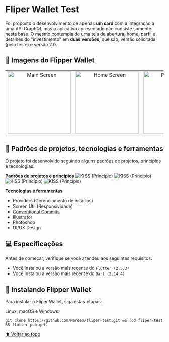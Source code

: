 
# Fliper Wallet Test

Foi proposto o desenvolvimento de apenas **um card** com a integração a uma API GraphQL mas o aplicativo apresentado não consiste somente nesta base. O mesmo contempla de uma tela de abertura, home, perfil e detalhes do "investimento" em **duas versões**, que são, versão solicitada (pelo teste) e versão 2.0.

## 🚀 Imagens do Flipper Wallet

<table>
  <tr>
        <td align="center">
     <img src="https://i.imgur.com/QP55u0E_d.webp?maxwidth=760&fidelity=grand" width="200px;" alt="Main Screen"/><br>
   </td>
       <td align="center">
     <img src="https://i.imgur.com/sw04atJ_d.webp?maxwidth=760&fidelity=grand" width="200px;" alt="Home Screen"/><br>
   </td>
       <td align="center">
     <img src="https://i.imgur.com/36YrZos_d.webp?maxwidth=760&fidelity=grand" width="200px;" alt="Profile Screen"/><br>
   </td>
       <td align="center">
     <img src="https://i.imgur.com/vF80MQW_d.webp?maxwidth=760&fidelity=grand" width="200px;" alt="Details V1"/><br>
   </td>
      </td>
       <td align="center">
     <img src="https://i.imgur.com/XuraHg3_d.webp?maxwidth=760&fidelity=grand" width="200px;" alt="Details V2"/><br>
   </td>
  </tr>
</table>

## 🧐 Padrões de projetos, tecnologias e ferramentas

O projeto foi desenvolvido seguindo alguns padrões de projetos, princípios e tecnologias:

**Padrões de projetos e princípios**
![KISS (Princípio)](https://img.shields.io/badge/Princ%C3%ADpio%20-Single%20Responsibility-00599C)
![KISS (Princípio)](https://img.shields.io/badge/Princ%C3%ADpio%20-KISS-00599C)  
![KISS (Princípio)](https://img.shields.io/badge/Design%20Pattern-Factory-00599C) 
![KISS (Princípio)](https://img.shields.io/badge/Design%20Pattern-Builder-00599C) 

**Tecnologias e ferramentas**
 - Providers (Gerenciamento de estados)
 - Screen Util (Responsividade)
 - [Conventional Commits](https://www.conventionalcommits.org/)
 - Illustrator
 - Photoshop
 - UI/UX Design
 

## 💻 Especificações

Antes de começar, verifique se você atendeu aos seguintes requisitos:
<!---Estes são apenas requisitos de exemplo. Adicionar, duplicar ou remover conforme necessário--->
* Você instalou a versão mais recente do `Flutter (2.5.3)`
* Você instalou a versão mais recente do `Dart (2.14.4)`

## 🚀 Instalando Flipper Wallet

Para instalar o Fliper Wallet, siga estas etapas:

Linux, macOS e Windows:
```
git clone https://github.com/Mardem/fliper-test.git && (cd fliper-test && flutter pub get)
```




[⬆ Voltar ao topo](#nome-do-projeto)<br>